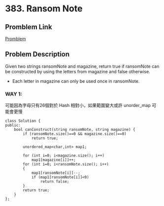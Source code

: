 # 383. Ransom Note

## Promblem Link
[Promblem](https://leetcode.com/problems/ransom-note/description/?envType=study-plan-v2&envId=top-interview-150)

## Problem Description
Given two strings ransomNote and magazine, return true if ransomNote can be constructed by using the letters from magazine and false otherwise.

* Each letter in magazine can only be used once in ransomNote.

### WAY 1:
可能因為字母只有26個對於 Hash 相對小，如果範圍變大或許 unorder_map 可能會更慢
```
class Solution {
public:
    bool canConstruct(string ransomNote, string magazine) {
        if (ransomNote.size()==0 && magazine.size()==0)
            return true;
        
        unordered_map<char,int> map1;

        for (int i=0; i<magazine.size(); i++)
            map1[magazine[i]]++;
        for (int i=0; i<ransomNote.size(); i++)
        {
            map1[ransomNote[i]]--;
            if (map1[ransomNote[i]]<0)
                return false; 
        }
        return true;
    }
};
```